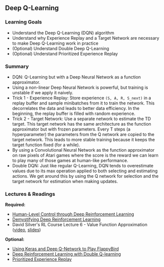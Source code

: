 ## Deep Q-Learning

### Learning Goals

- Understand the Deep Q-Learning (DQN) algorithm
- Understand why Experience Replay and a Target Network are necessary to make Deep Q-Learning work in practice
- (Optional) Understand Double Deep Q-Learning
- (Optional) Understand Prioritized Experience Replay


### Summary

- DQN: Q-Learning but with a Deep Neural Network as a function approximator.
- Using a non-linear Deep Neural Network is powerful, but training is unstable if we apply it naively.
- Trick 1 - Experience Replay: Store experience `(S, A, R, S_next)` in a replay buffer and sample minibatches from it to train the network. This decorrelates the data and leads to better data efficiency. In the beginning, the replay buffer is filled with random experience.
- Trick 2 - Target Network: Use a separate network to estimate the TD target. This target network has the same architecture as the function approximator but with frozen parameters. Every T steps (a hyperparameter) the parameters from the Q network are copied to the target network. This leads to more stable training because it keeps the target function fixed (for a while).
- By using a Convolutional Neural Network as the function approximator on raw pixels of Atari games where the score is the reward we can learn to play many of those games at human-like performance.
- Double DQN: Just like regular Q-Learning, DQN tends to overestimate values due to its max operation applied to both selecting and estimating actions. We get around this by using the Q network for selection and the target network for estimation when making updates.


### Lectures & Readings

**Required:**

- [Human-Level Control through Deep Reinforcement Learning](http://www.readcube.com/articles/10.1038/nature14236)
- [Demystifying Deep Reinforcement Learning](https://ai.intel.com/demystifying-deep-reinforcement-learning/)
- David Silver's RL Course Lecture 6 - Value Function Approximation ([video](https://www.youtube.com/watch?v=UoPei5o4fps), [slides](http://www0.cs.ucl.ac.uk/staff/d.silver/web/Teaching_files/FA.pdf))

**Optional:**

- [Using Keras and Deep Q-Network to Play FlappyBird](https://yanpanlau.github.io/2016/07/10/FlappyBird-Keras.html)
- [Deep Reinforcement Learning with Double Q-learning](http://arxiv.org/abs/1509.06461)
- [Prioritized Experience Replay](http://arxiv.org/abs/1511.05952)
